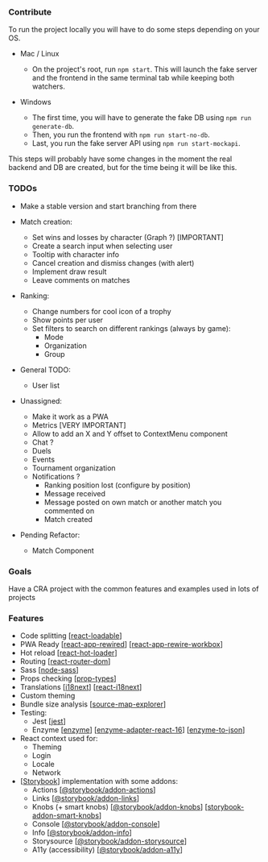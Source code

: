 ### Contribute
To run the project locally you will have to do some steps depending on your OS.

- Mac / Linux
   * On the project's root, run `npm start`. This will launch the fake server and the frontend in the same terminal tab while keeping both watchers.

- Windows
   * The first time, you will have to generate the fake DB using `npm run generate-db`.
   * Then, you run the frontend with `npm run start-no-db`.
   * Last, you run the fake server API using `npm run start-mockapi`.

This steps will probably have some changes in the moment the real backend and DB are created, but for the time being it will be like this.

### TODOs
- Make a stable version and start branching from there
- Match creation:
    * Set wins and losses by character (Graph ?) [IMPORTANT]
    * Create a search input when selecting user
    * Tooltip with character info
    * Cancel creation and dismiss changes (with alert)
    * Implement draw result
    * Leave comments on matches

- Ranking:
    * Change numbers for cool icon of a trophy
    * Show points per user
    * Set filters to search on different rankings (always by game):
        + Mode
        + Organization
        + Group

- General TODO:
    * User list

- Unassigned:
    * Make it work as a PWA
    * Metrics [VERY IMPORTANT]
    * Allow to add an X and Y offset to ContextMenu component
    * Chat ?
    * Duels
    * Events
    * Tournament organization
    * Notifications ?
        + Ranking position lost (configure by position)
        + Message received
        + Message posted on own match or another match you commented on
        + Match created

- Pending Refactor:
    * Match Component


### Goals

Have a CRA project with the common features and examples used in lots of projects

### Features
- Code splitting \[[react-loadable](https://github.com/jamiebuilds/react-loadable)\]
- PWA Ready \[[react-app-rewired](https://github.com/timarney/react-app-rewired)\] \[[react-app-rewire-workbox](react-app-rewire-workbox)\]
- Hot reload \[[react-hot-loader](https://github.com/gaearon/react-hot-loader)\]
- Routing \[[react-router-dom](https://github.com/ReactTraining/react-router)\]
- Sass \[[node-sass](https://github.com/sass/node-sass)\]
- Props checking \[[prop-types](https://github.com/facebook/prop-types)\]
- Translations \[[i18next](https://github.com/i18next/i18next)\] \[[react-i18next](https://github.com/i18next/react-i18next)\]
- Custom theming
- Bundle size analysis \[[source-map-explorer](https://github.com/danvk/source-map-explorer)\]
- Testing:
    - Jest \[[jest](https://github.com/facebook/jest)\]
    - Enzyme \[[enzyme](https://github.com/airbnb/enzyme)\] \[[enzyme-adapter-react-16](https://www.npmjs.com/package/enzyme-adapter-react-16)\] \[[enzyme-to-json](https://github.com/adriantoine/enzyme-to-json)\]
- React context used for:
    - Theming
    - Login
    - Locale
    - Network
- \[[Storybook](https://github.com/storybooks/storybook)\] implementation with some addons:
    - Actions \[[@storybook/addon-actions](https://github.com/storybooks/storybook/tree/next/addons/actions)\]
    - Links \[[@storybook/addon-links](https://github.com/storybooks/storybook/tree/next/addons/links)\]
    - Knobs (+ smart knobs) \[[@storybook/addon-knobs](https://github.com/storybooks/storybook/tree/next/addons/knobs)\] \[[storybook-addon-smart-knobs](https://github.com/storybooks/addon-smart-knobs)\]
    - Console \[[@storybook/addon-console](https://github.com/storybooks/storybook-addon-console)\]
    - Info \[[@storybook/addon-info](https://github.com/storybooks/storybook/tree/next/addons/info)\]
    - Storysource \[[@storybook/addon-storysource](https://github.com/storybooks/storybook/tree/next/addons/storysource)\]
    - A11y (accessibility) \[[@storybook/addon-a11y](https://github.com/storybooks/storybook/tree/next/addons/a11y)\]
